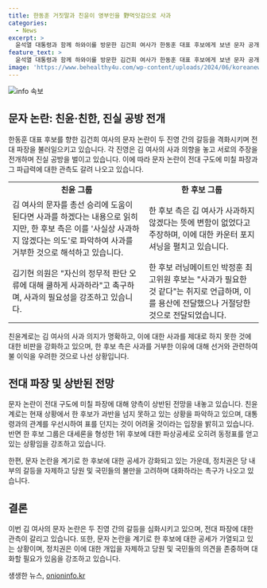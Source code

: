 ```yaml
---
title: 한동훈 거짓말과 친윤이 영부인을 野먹잇감으로 사과
categories:
  - News
excerpt: >
  윤석열 대통령과 함께 하와이를 방문한 김건희 여사가 한동훈 대표 후보에게 보낸 문자 공개로 친윤(윤석열 지지자)과 친한(한동훈 지지자) 간의 갈등이 불거진 가운데, 김 여사의 사과 의향을 놓고 논란이 확산되고 있다. 양측은 문자 내용 해석을 두고 충돌하며, 친윤과 한동훈 캠프 간의 갈등은 전대 파장에 영향을 미칠 전망이다. 한 후보에 대한 공세가 가중되고 있으며, 당내에서는 후보들 간의 상호 비방을 자제하라는 목소리가 나오고 있다.
feature_text: >
  윤석열 대통령과 함께 하와이를 방문한 김건희 여사가 한동훈 대표 후보에게 보낸 문자 공개로 친윤(윤석열 지지자)과 친한(한동훈 지지자) 간의 갈등이 불거진 가운데, 김 여사의 사과 의향을 놓고 논란이 확산되고 있다. 양측은 문자 내용 해석을 두고 충돌하며, 친윤과 한동훈 캠프 간의 갈등은 전대 파장에 영향을 미칠 전망이다. 한 후보에 대한 공세가 가중되고 있으며, 당내에서는 후보들 간의 상호 비방을 자제하라는 목소리가 나오고 있다.
image: 'https://www.behealthy4u.com/wp-content/uploads/2024/06/koreanews.jpg'
---
```


<p><img src="https://www.behealthy4u.com/wp-content/uploads/2024/06/koreanews.jpg" alt="info 속보" /></p>

<h2 data-ke-size="size26">문자 논란: 친윤·친한, 진실 공방 전개</h2>

<p data-ke-size="size16">한동훈 대표 후보를 향한 김건희 여사의 문자 논란이 두 진영 간의 갈등을 격화시키며 전대 파장을 불러일으키고 있습니다. 각 진영은 김 여사의 사과 의향을 놓고 서로의 주장을 전개하며 진실 공방을 벌이고 있습니다. 이에 따라 문자 논란이 전대 구도에 미칠 파장과 그 파급력에 대한 관측도 갈려 나오고 있습니다.</p>

<table>
  <tr>
    <td style="text-align: center; height: 17px;"><b>친윤 그룹</b></td>
    <td style="text-align: center; height: 17px;"><b>한 후보 그룹</b></td>
  </tr>
  <tr>
    <td>김 여사의 문자를 총선 승리에 도움이 된다면 사과를 하겠다는 내용으로 읽히지만, 한 후보 측은 이를 '사실상 사과하지 않겠다는 의도'로 파악하여 사과를 거부한 것으로 해석하고 있습니다.</td>
    <td>한 후보 측은 김 여사가 사과하지 않겠다는 뜻에 변함이 없었다고 주장하며, 이에 대한 카운터 포지셔닝을 펼치고 있습니다.</td>
  </tr>
  <tr>
    <td>김기현 의원은 "자신의 정무적 판단 오류에 대해 쿨하게 사과하라"고 촉구하며, 사과의 필요성을 강조하고 있습니다.</td>
    <td>한 후보 러닝메이트인 박정훈 최고위원 후보는 "사과가 필요한 것 같다"는 취지로 언급하며, 이를 용산에 전달했으나 거절당한 것으로 전달되었습니다.</td>
  </tr>
</table>

<p data-ke-size="size16">친윤계로는 김 여사의 사과 의지가 명확하고, 이에 대한 사과를 제대로 하지 못한 것에 대한 비판을 강화하고 있으며, 한 후보 측은 사과를 거부한 이유에 대해 선거와 관련하여 불 이익을 우려한 것으로 나선 상황입니다.</p>

<h2 data-ke-size="size26">전대 파장 및 상반된 전망</h2>

<p data-ke-size="size16">문자 논란이 전대 구도에 미칠 파장에 대해 양측이 상반된 전망을 내놓고 있습니다. 친윤계로는 현재 상황에서 한 후보가 과반을 넘지 못하고 있는 상황을 파악하고 있으며, 대통령과의 관계를 우선시하여 표를 던지는 것이 어려울 것이라는 입장을 밝히고 있습니다. 반면 한 후보 그룹은 대세론을 형성한 1위 후보에 대한 파상공세로 오히려 동정표를 얻고 있는 상황임을 강조하고 있습니다.</p>

<p data-ke-size="size16">한편, 문자 논란을 계기로 한 후보에 대한 공세가 강화되고 있는 가운데, 정치권은 당 내부의 갈등을 자제하고 당원 및 국민들의 불만을 고려하며 대화하라는 촉구가 나오고 있습니다.</p>

<h2 data-ke-size="size26">결론</h2>

<p data-ke-size="size16">이번 김 여사의 문자 논란은 두 진영 간의 갈등을 심화시키고 있으며, 전대 파장에 대한 관측이 갈리고 있습니다. 또한, 문자 논란을 계기로 한 후보에 대한 공세가 가열되고 있는 상황이며, 정치권은 이에 대한 개입을 자제하고 당원 및 국민들의 의견을 존중하며 대화할 필요가 있음을 강조하고 있습니다.</p>
생생한 뉴스, <a href="https://onioninfo.kr" rel="dofollow">onioninfo.kr</a>


